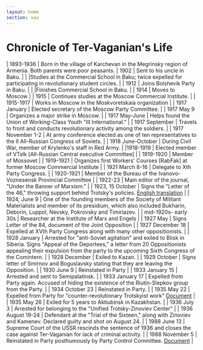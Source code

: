 ```yaml
---
layout: home
section: vav
---
```

# Chronicle of Ter-Vaganian's Life

| 1893-1936 | Born in the village of Karchevan in the Megrinsky region of Armenia. Both parents were poor peasants.
| 1902 | Sent to his uncle in Baku. |
| |Studies at the Commercial School in Baku; twice expelled for participating in revolutionary student circles. |
| 1912 | Joins Bolshevik Party in Baku. |
| |Finishes Commercial School in Baku. |
| 1914 | Moves to Moscow |
| 1915 | Continues studies at the Moscow Commercial Institute. |
| 1915-1917 | Works in Moscow in the Moskvoretskaia organization |
| 1917 January | Elected secretary of the Moscow Party Committee. |
| 1917 May 9 | Organizes a major strike in Moscow. |
| 1917 May-June | Helps found the Union of Working-Class Youth &quot;III International.&quot; |
| 1917 September | Travels to front and conducts revolutionary activity among the soldiers. |
| 1917 November 1-2 | At army conference elected as one of ten representatives to the II All-Russian Congress of Soviets. |
| 1918 June-October | During Civil War, member of Krylenko's staff in Red Army. |
|1918-1919 | Elected member of VTsIk [All-Russian Central executive Committee] |
| 1919-1920 | Member of Mossovet |
| 1919-1921 | Organizes first Workers' Courses [RabFak] at former Moscow Commercial Institute |
| 1921 March 8-16 | Delegate to Xth Party Congress. |
| 1920-1921 | Member of the Bureau of the Ivanovo-Voznesensk Provincial Committee |
| 1922-23 | Main editor of the journal, &quot;Under the Banner of Marxism.&quot; |
| 1923, 15 October | Signs the &quot;Letter of the 46,&quot; throwing support behind Trotsky's policies. [English translation](Texts/Declaration46_231015.pdf) |
| 1924, June 9 | One of the founding members of the Society of Militant Materialists and member of its presidium, which also included Bukharin, Deborin, Luppol, Nevsky, Pokrovsky and Timiriazev. |
| mid-1920s- early 30s | Researcher at the Institute of Marx and Engels |
| 1927 May | Signs Letter of the 84, document of the Joint Opposition |
| 1927 December 18 | Expelled at XVth Party Congress along with many other oppositionists. |
| 1928 January | Arrested for &quot;anti-Soviet agitation&quot; and exiled to Biisk in Siberia. Signs &quot;Appeal of the Deportees,&quot; a letter from 20 Oppositionists appealing their expulsion from the party to the upcoming Sixth Congress of the Comintern. |
| 1928 December | Exiled to Kazan. |
| 1929 October | Signs letter of Smirnov and Boguslavsky stating that they are leaving the Opposition. |
| 1930 June 9 | Reinstated in Party |
| 1933 January 15 | Arrested and sent to Semipalatinsk. |
| 1933 January 17 | Expelled from Party again. Accused of hiding the existence of the Riutin-Slepkov group from the Party. |
| 1934 October 23 | Reinstated in Party. |
| 1935 May 22 | Expelled from Party for &quot;counter-revolutionary Trotskyist work&quot; [Document](Pages/DocVAV_KPK350522.html) |
| 1935 May 26 | Exiled for 5 years to Aktiubinsk in Kazakhstan. |
| 1936 July 3 | Arrested for belonging to the &quot;Unified Trotsky-Zinoviev Center&quot; |
| 1936 August 19-24 | Defendant at the &quot;Trial of the Sixteen,&quot; along with Zinoviev and Kamenev. Declared guilty and shot on August 24. |
| 1988 June 13 | Supreme Court of the USSR rescinds the sentence of 1936 and closes the case against Ter-Vaganian for lack of criminal activity. |
| 1988 November 5 | Reinstated in Party posthumously by Party Control Committee. [Document](Pages/DocVAV_KPK881105.html) |
